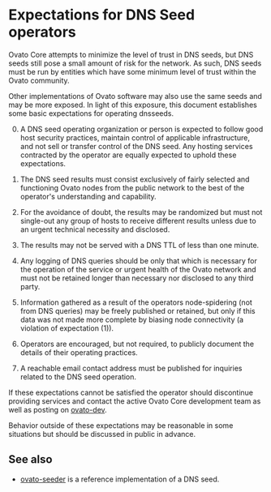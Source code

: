 Expectations for DNS Seed operators
====================================

Ovato Core attempts to minimize the level of trust in DNS seeds,
but DNS seeds still pose a small amount of risk for the network.
As such, DNS seeds must be run by entities which have some minimum
level of trust within the Ovato community.

Other implementations of Ovato software may also use the same
seeds and may be more exposed. In light of this exposure, this
document establishes some basic expectations for operating dnsseeds.

0. A DNS seed operating organization or person is expected to follow good
host security practices, maintain control of applicable infrastructure,
and not sell or transfer control of the DNS seed. Any hosting services
contracted by the operator are equally expected to uphold these expectations.

1. The DNS seed results must consist exclusively of fairly selected and
functioning Ovato nodes from the public network to the best of the
operator's understanding and capability.

2. For the avoidance of doubt, the results may be randomized but must not
single-out any group of hosts to receive different results unless due to an
urgent technical necessity and disclosed.

3. The results may not be served with a DNS TTL of less than one minute.

4. Any logging of DNS queries should be only that which is necessary
for the operation of the service or urgent health of the Ovato
network and must not be retained longer than necessary nor disclosed
to any third party.

5. Information gathered as a result of the operators node-spidering
(not from DNS queries) may be freely published or retained, but only
if this data was not made more complete by biasing node connectivity
(a violation of expectation (1)).

6. Operators are encouraged, but not required, to publicly document the
details of their operating practices.

7. A reachable email contact address must be published for inquiries
related to the DNS seed operation.

If these expectations cannot be satisfied the operator should
discontinue providing services and contact the active Ovato
Core development team as well as posting on
[ovato-dev](https://groups.google.com/forum/#!forum/ovato-dev).

Behavior outside of these expectations may be reasonable in some
situations but should be discussed in public in advance.

See also
----------
- [ovato-seeder](https://github.com/pooler/ovato-seeder) is a reference implementation of a DNS seed.
